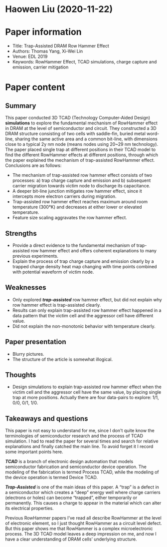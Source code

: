 # Haowen Liu (2020-11-22)

# Paper information

- Title: Trap-Assisted DRAM Row Hammer Effect
- Authors: Thomas Yang, Xi-Wei Lin
- Venue: EDL 2019
- Keywords: RowHammer Effect, TCAD simulations, charge capture and emission, carrier mitigation

# Paper content

## Summary

This paper conducted 3D TCAD (Technology Computer-Aided Design) **simulations** to explore the fundamental mechanism of RowHammer effect in DRAM at the level of semiconductor and circuit. They constructed a 3D DRAM structure consisting of two cells with saddle-fin, buried metal word-line, sharing the same active area and a common bit-line, with dimensions close to a typical 2y nm node (means nodes using 20~29 nm technology). The paper placed single trap at different positions in their TCAD model to find the different RowHammer effects at different positions, through which the paper explained the mechanism of trap-assisted RowHammer effect. Conclusions are as follows:

- The mechanism of trap-assisted row hammer effect consists of two processes: a) trap charge capture and emission and b) subsequent carrier migration towards victim node to discharge its capacitance.
- A deeper bit-line junction mitigates row hammer effect, since it intercepts more electron carriers during migration.
- Trap-assisted row hammer effect reaches maximum around room temperature (300°K) and decreases at either lower or elevated temperature.
- Feature size scaling aggravates the row hammer effect.


## Strengths

- Provide a direct evidence to the fundamental mechanism of trap-assisted row hammer effect and offers coherent explanations to many previous experiments.
- Explain the process of trap charge capture and emission clearly by a trapped charge density heat map changing with time points combined with potential waveform of victim node.

## Weaknesses

- Only explored ***trap-assisted*** row hammer effect, but did not explain why row hammer effect is trap-assisted clearly.
- Results can only explain trap-assisted row hammer effect happened in a data pattern that the victim cell and the aggressor cell have different value.
- Did not explain the non-monotonic behavior with temperature clearly.

## Paper presentation

- Blurry pictures.
- The structure of the article is somewhat illogical.

## Thoughts
- Design simulations to explain trap-assisted row hammer effect when the victim cell and the aggressor cell have the same value, by placing single trap at more positions. Actually there are four data-pairs to explore: 1/1, 0/0, 0/1, 1/0.

## Takeaways and questions

This paper is not easy to understand for me, since I don't quite know the terminologies of semiconductor research and the process of TCAD simulation. I had to read the paper for several times and search for relative explanations and finally catched the main line. To avoid forget it I record some important points here.

***TCAD*** is a branch of electronic design automation that models semiconductor fabrication and semiconductor device operation. The modeling of the fabrication is termed Process TCAD, while the modeling of the device operation is termed Device TCAD.

***Trap-Assisted*** is one of the main ideas of this paper. A “trap” is a defect in a semiconductor which creates a “deep” energy well where charge carriers (electrons or holes) can become “trapped”, either temporarily or permanently. This causes a charge to appear in the material which can alter its electrical properties.

Previous RowHammer papers I’ve read all describe RowHammer at the level of electronic element, so I just thought RowHammer as a circuit level defect. But this paper shows me that RowHammer is a complex microelectronic process. The 3D TCAD model leaves a deep impression on me, and now I have a clear understanding of DRAM cells’ underlying structure.
